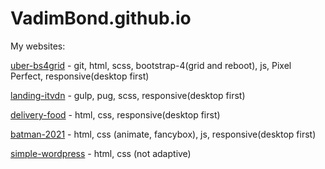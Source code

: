 

# VadimBond.github.io

My websites:

[uber-bs4grid](https://vadimbond.github.io/uber-bs4grid/ "uber-bs4grid") - git, html, scss, bootstrap-4(grid and reboot), js, Pixel Perfect, responsive(desktop first)

[landing-itvdn](https://vadimbond.github.io/landing-itvdn/ "landing-itvdn") - gulp, pug, scss, responsive(desktop first)

[delivery-food](https://vadimbond.github.io/delivery-food/ "delivery-food") - html, css, responsive(desktop first) 

[batman-2021](https://vadimbond.github.io/batman-2021/ "batman-2021") - html, css (animate, fancybox), js, responsive(desktop first) 

[simple-wordpress](https://vadimbond.github.io/simple-wordpress/ "simple-wordpress") - html, css (not adaptive)
